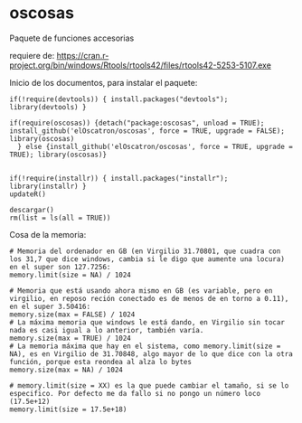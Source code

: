 # oscosas
Paquete de funciones accesorias

requiere de:
https://cran.r-project.org/bin/windows/Rtools/rtools42/files/rtools42-5253-5107.exe

Inicio de los documentos, para instalar el paquete:

```{r Instalar mi paquete, include = FALSE}
if(!require(devtools)) { install.packages("devtools"); library(devtools) }

if(require(oscosas)) {detach("package:oscosas", unload = TRUE); install_github('elOscatron/oscosas', force = TRUE, upgrade = FALSE); library(oscosas)
  } else {install_github('elOscatron/oscosas', force = TRUE, upgrade = TRUE); library(oscosas)}
  
```


```{r Actualizar R, include = FALSE, eval = FALSE}
if(!require(installr)) { install.packages("installr"); library(installr) }
updateR()
```


```{r Limpiar el área de trabajo, include = FALSE, eval = FALSE}
descargar()
rm(list = ls(all = TRUE))
````



Cosa de la memoria:


```{r}
# Memoria del ordenador en GB (en Virgilio 31.70801, que cuadra con los 31,7 que dice windows, cambia si le digo que aumente una locura) en el super son 127.7256:
memory.limit(size = NA) / 1024

# Memoria que está usando ahora mismo en GB (es variable, pero en virgilio, en reposo reción conectado es de menos de en torno a 0.11), en el super 3.50416:
memory.size(max = FALSE) / 1024
# La máxima memoria que windows le está dando, en Virgilio sin tocar nada es casi igual a lo anterior, también varía.
memory.size(max = TRUE) / 1024
# La memoria máxima que hay en el sistema, como memory.limit(size = NA), es en Virgilio de 31.70848, algo mayor de lo que dice con la otra función, porque esta reondea al alza lo bytes
memory.size(max = NA) / 1024

# memory.limit(size = XX) es la que puede cambiar el tamaño, si se lo especifico. Por defecto me da fallo si no pongo un número loco (17.5e+12)
memory.limit(size = 17.5e+18)
````
